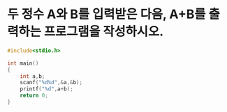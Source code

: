 
# 두 정수 A와 B를 입력받은 다음, A+B를 출력하는 프로그램을 작성하시오.

```C
#include<stdio.h>

int main()
{
    int a,b;
    scanf("%d%d",&a,&b);
    printf("%d",a+b);
    return 0;
}
```